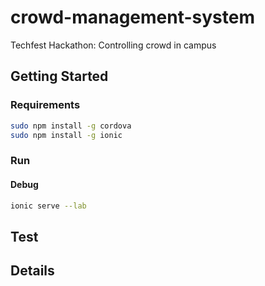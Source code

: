 # crowd-management-system
Techfest Hackathon: Controlling crowd in campus

## Getting Started

### Requirements

``` bash
sudo npm install -g cordova
sudo npm install -g ionic
```

### Run

#### Debug

``` bash
ionic serve --lab
```

## Test

## Details